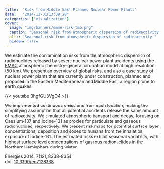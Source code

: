 ```yaml
---
title:  "Risk from Middle East Planned Nuclear Power Plants"
date:   "2014-12-01T13:08:28"
categories: ["visualization"]
cover:
  image: "img/banners/emme-risk-tmb.png"
  caption: "Seasonal risk from atmospheric dispersion of radioactivity."
  alt:: "Seasonal risk from atmospheric dispersion of radioactivity."
  hidden: false
---
```


We estimate the contamination risks from the atmospheric dispersion of radionuclides released by severe nuclear power plant accidents using the [EMAC](http://www.messy-interface.org/) atmospheric chemistry–general circulation model at high resolution (50 km). We present an overview of global risks, and also a case study of nuclear power plants that are currently under construction, planned and proposed in the Eastern Mediterranean and Middle East, a region prone to earth quakes. 

{{< youtube 3hgfGUBVgO4 >}}

We implemented continuous emissions from each location, making the simplifying assumption that all potential accidents release the same amount of radioactivity. We simulated atmospheric transport and decay, focusing on Caesium-137 and Iodine-131 as proxies for particulate and gaseous radionuclides, respectively. We present risk maps for potential surface layer concentrations, deposition and doses to humans from the inhalation exposure of Iodine-131. The estimated risks exhibit seasonal variability, with highest surface level concentrations of gaseous radionuclides in the Northern Hemisphere during winter.

Energies 2014, 7(12), 8338-8354<br>
doi: [10.3390/en7128338](http://dx.doi.org/10.3390/en7128338)
